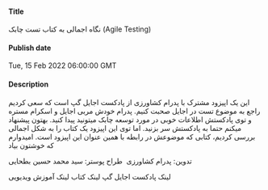 #### Title
نگاه اجمالی به کتاب تست چابک (Agile Testing)
#### Publish date
Tue, 15 Feb 2022 06:00:00 GMT
#### Description
این یک اپیزود مشترک با پدرام کشاورزی از پادکست اجایل گپ است که سعی کردیم راجع به موضوع تست در اجایل صحبت کنیم. پدرام خودش مربی اجایل و اسکرام مستره و توی پادکستش اطلاعات خوبی در مورد توسعه چابک میتونید پیدا کنید. بهتون پیشنهاد میکنم حتما به پادکستش سر بزنید. اما توی این اپیزود یک کتاب را به شکل اجمالی بررسی کردیم، کتابی که موضوعش در رابطه با همین عنوان این اپیزود است. امیدوارم که خوشتون بیاد

تدوین: پدرام کشاورزی 
طراح پوستر: سید محمد حسین بطحایی

لینک پادکست اجایل گپ
لینک کتاب
لینک آموزش ویدیویی

